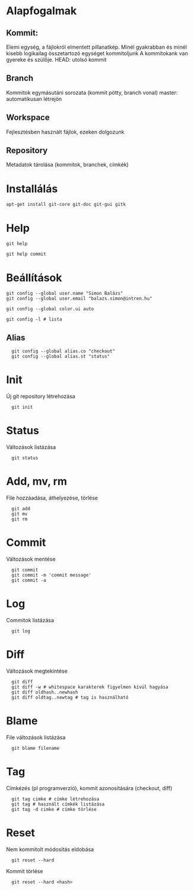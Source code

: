 # Alapfogalmak

## Kommit:
Elemi egység, a fájlokról elmentett pillanatkép.
Minél gyakrabban és minél kisebb logikailag összetartozó egységet kommitoljunk
A kommitokank van gyereke és szülője.
HEAD: utolsó kommit

## Branch
Kommitok egymásutáni sorozata
(kommit pötty, branch vonal)
master: automatikusan létrejön

## Workspace
Fejlesztésben használt fájlok, ezeken dolgozunk

## Repository
Metadatok tárolása (kommitok, branchek, címkék)

# Installálás

```
apt-get install git-core git-doc git-gui gitk
```

# Help

```
git help
```

```
git help commit
```

# Beállítások

```
git config --global user.name "Simon Balázs"
git config --global user.email "balazs.simon@intren.hu"

git config --global color.ui auto

git config -l # lista
```

## Alias
```
  git config --global alias.co "checkout"
  git config --global alias.st "status"
```

# Init
Új git repository létrehozása
```
  git init
```

# Status
Változások listázása
```
  git status
```

# Add, mv, rm
File hozzáadása, áthelyezése, törlése
```
  git add
  git mv
  git rm
```

# Commit  
Változások mentése
```
  git commit
  git commit -m 'commit message'
  git commit -a
```

# Log
Commitok listázása
```
  git log
```

# Diff
Változások megtekintése
```
  git diff
  git diff -w # whitespace karakterek figyelmen kívül hagyása
  git diff oldhash..newhash
  git diff oldtag..newtag # tag is használható
```

# Blame
File változások listázása
```
  git blame filename
```

# Tag
Címkézés (pl programverzió), kommit azonosítására (checkout, diff)
```
  git tag cimke # címke létrehozása
  git tag # használt címkék listázása
  git tag -d cimke # címke törlése
```

# Reset
Nem kommitolt módosítás eldobása
```
  git reset --hard
```
Kommit törlése
```
  git reset --hard <hash>
```
